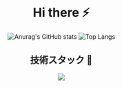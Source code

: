 <h1 align="center"> Hi there ⚡️</h1> 

<!--
**reonalddekapurio/reonalddekapurio** is a ✨ _special_ ✨ repository because its `README.md` (this file) appears on your GitHub profile.

Here are some ideas to get you started:

- 🔭 I’m currently working on ...
- 🌱 I’m currently learning ...
- 👯 I’m looking to collaborate on ...
- 🤔 I’m looking for help with ...
- 💬 Ask me about ...
- 📫 How to reach me: ...
- 😄 Pronouns: ...
- ⚡ Fun fact: ...
-->

<div align="center">
  
  ![Anurag's GitHub stats](https://github-readme-stats.vercel.app/api?username=reonalddekapurio) ![Top Langs](https://github-readme-stats.vercel.app/api/top-langs/?username=reonalddekapurio&layout=compact) 
</div>  

<h2 align="center" >
  技術スタック 💪
</h2>

<p align="center">
  <a href="https://skillicons.dev">
    <img src="https://skillicons.dev/icons?i=html,css,js,py,ts,nextjs,figma,ai,ps,pr,docker,github" />
  </a>
</p>
 
